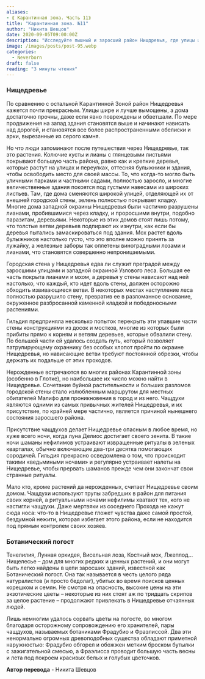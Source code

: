 ```yaml
---
aliases: 
- ⟪ Карантинная зона. Часть 11⟫
title: "Карантинная зона. №11"
author: "Никита Шевцов"
date: 2020-09-05T09:00:00Z
description: "Исследуйте пышный и заросший район Нишдревья, где улицы широкие, а здания покрыты виноградниками и высокими деревьями. Затеряйтесь в мире, где некогда величественные сооружения теперь покоятся под навесами из листьев, а покрытые мхом булыжники напоминают пышные зеленые лужайки. Откройте для себя уникальный и красивый уголок карантинной зоны в этой захватывающей истории о Малифо."
image: /images/posts/post-95.webp
categories: 
  - Neverborn
draft: false
reading: "3 минуты чтения"
---
```


### Нищедревье

По сравнению с остальной Карантинной Зоной район Нищедревья кажется почти прекрасным. Улицы шире и лучше вымощены, а дома достаточно прочны, даже если явно повреждены и обветшали. По мере продвижения на запад здания становятся выше и начинают нависать над дорогой, и становятся все более распространенными обелиски и арки, вырезанные из серого камня.

Но что люди запоминают после путешествия через Нищедревье, так это растения. Колючие кусты и лианы с глянцевыми листьями покрывают большую часть района, равно как и крепкие деревья, которые растут на улицах и переулках, оттесняя булыжники и здания, чтобы освободить место для своей массы. То, что когда-то могло быть уличными парками и частными садами, полностью заросло, и многие величественные здания покоятся под густыми навесами из широких листьев. Там, где дома сменяются широкой улицей, отделяющей их от внешней городской стены, зелень полностью покрывает кладку. Многие дома западной окраины Нищедревья были частично разрушены лианами, пробившимися через кладку, и проросшими внутри, подобно паразитам, деревьями. Некоторые из этих домов стоят лишь потому, что толстые ветви деревьев подпирают их изнутри, как если бы деревья пытались замаскироваться под здания. Мох растет вдоль булыжников настолько густо, что это вполне можно принять за лужайку, а железные заборы так оплетены виноградными лозами и лианами, что становятся совершенно непроницаемыми.

Городская стена у Нищедревья едва ли служит преградой между заросшими улицами и западной окраиной Узлового леса. Большая ее часть покрыта лианами и мхом, а деревья у стены нависают над ней настолько, что каждый, кто идет вдоль стены, должен осторожно обходить извивающиеся ветви. В некоторых местах наступление леса полностью разрушило стену, превратив ее в разломанное основание, окруженное разбросанной каменной кладкой и победоносными растениями.

Гильдия предприняла несколько попыток перекрыть эти упавшие части стены конструкциями из досок и мостков, многие из которых были прибиты прямо к корням и ветвям деревьев, которые обвалили стену. По большей части ей удалось создать путь, который позволяет патрулирующему охраннику без особых хлопот пройти по окраине Нищедревья, но нависающие ветви требуют постоянной обрезки, чтобы держать их подальше от этих проходов.

Нерожденные встречаются во многих районах Карантинной зоны (особенно в Глотке), но наибольшее их число можно найти в Нищедревье. Сочетание буйной растительности и больших разломов городской стены стало излюбленным маршрутом для местных обитателей Малифо для проникновения в город и из него. Чащдухи являются одними из самых привычных жителей Нищедревья, и их присутствие, по крайней мере частично, является причиной нынешнего состояния заросшего района.

Присутствие чащдухов делает Нищедревье опасным в любое время, но хуже всего ночи, когда луна Делиос достигает своего зенита. В такие ночи шаманы нефилимов устраивают извращенные ритуалы в зеленых кварталах, обычно включающие два-три десятка помогающих сородичей. Гильдия прекрасно осведомлена о том, что происходит такими «ведьмиными ночами» и регулярно устраивает налеты на Нищедревье, чтобы прервать шаманов прежде чем они закончат свои странные ритуалы.

Мало кто, кроме растений да нерожденных, считает Нищедревье своим домом. Чащдухи используют трупы забредших в район для питания своих корней, а ритуальными ночами нефилимы хватают тех, кого не настигли чащдухи. Даже мертвяки из соседнего Прохода не кажут сюда носа: что-то в Нищедревье гложет чувства даже самой простой, бездумной нежити, которая избегает этого района, если не находится под прямым контролем своих хозяев.

### Ботанический погост

Тенелилия, Лунная орхидея, Висельная лоза, Костный мох, Лжеплод… Нищелесье – дом для многих редких и ценных растений, и они могут быть легко найдены в цепи заросших зданий, известной как Ботанический погост. Она так называется в честь целого ряда натуралистов (и просто бедолаг), убитых во время поисков ценных корешком и семян. Не смотря на опасность, высокие цены на эти экзотические цветы – некоторые из них стоят аж по тридцать скрипов за целое растение – продолжают привлекать в Нищедревье отчаянных людей.

Лишь немногим удалось сорвать цветы на погосте, во многом благодаря осторожному сопровождению его хранителей, пары чащдухов, называемых ботаниками Фрадубио и Фраэлиссой. Два эти ненормально огромных древоподобных существа обладают приметной наружностью: Фрадубио обгорел и обожжен метким броском бутылки с зажигательной смесью, а Фраэлисса проводит большую часть весны и лета под покроем красивых белых и голубых цветочков.


**Автор перевода** - Никита Шевцов

